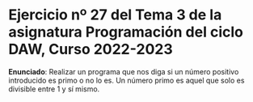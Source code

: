 # Ejercicio nº 27 del Tema 3 de la asignatura Programación del ciclo DAW, Curso 2022-2023
**Enunciado**: Realizar un programa que nos diga si un número positivo introducido es primo o no lo es. Un número primo es aquel que solo es divisible entre 1 y sí mismo.